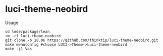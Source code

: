 # luci-theme-neobird

Usage

```
cd lede/package/lean  
rm -rf luci-theme-neobird  
git clone -b 18.06 https://github.com/thinktip/luci-theme-neobird.git  
make menuconfig #choose LUCI->Theme->Luci-theme-neobird  
make -j1 V=s
```
